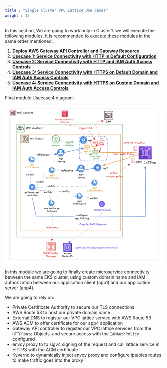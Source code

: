 ```yaml
---
title : "Single Cluster VPC Lattice Use cases"
weight : 12
---
```


In this section, We are going to work only in Cluster1. we will execute the following modules. It is recommended to execute these modules in the same order mentioned.

1. [**Deploy AWS Gateway API Controller and Gateway Resource**](1-deploy-gw-api-controller)
2. [**Usecase 1: Service Connectivity with HTTP in Default Configuration**](2-service-connect-defalt-config)
3. [**Usecase 2: Service Connectivity with HTTP and IAM Auth Access Controls**](3-service-connect-with-iam)
4. [**Usecase 3: Service Connectivity with HTTPS on Default Domain and IAM Auth Access Controls**](4-service-connect-https-default-domain)
5. [**Usecase 4: Service Connectivity with HTTPS on Custom Domain and IAM Auth Access Controls**](5-service-connect-https-custom-domain)

Final module Usecase 4 diagram:

![](/static/images/6-network-security/2-vpc-lattice-service-access/lattice-usecase4-kyverno.png)

In this module we are going to finally create microservice connectivity between the same EKS cluster, using custom domain name and IAM authorization between our application client (app1) and our application server (app4).

We are going to rely on: 
- Private Certificate Authority to secure our TLS connections
- AWS Route 53 to host our private domain name
- External DNS to register our VPC lattice service with AWS Route 53
- AWS ACM to offer certificate for our app4 application
- Gateway API controller to register our VPC lattice services from the `HTTPRoute` Objects. and secure access with the `IAMAuthPolicy` configured
- envoy proxy to to sigv4 signing of the request and call lattice service in HTTPS with the ACM certificate
- Kyverno to dynamically inject envoy proxy and configure iptables routes to make traffic goes into the proxy